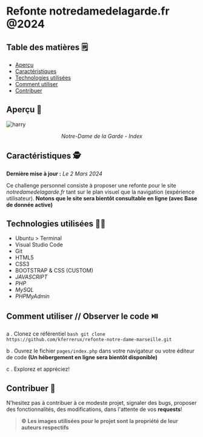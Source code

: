 # Refonte notredamedelagarde.fr @2024

## Table des matières 🗒️

- [Aperçu](##aperçu)
- [Caractéristiques](##caractéristiques)
- [Technologies utilisées](##technologies-utilisées)
- [Comment utiliser](##comment-utiliser)
- [Contribuer](##contribuer)

## Aperçu 👀

![harry](https://github.com/kferrerux/refonte-notre-dame-marseille/assets/77007630/d96d64b4-9597-44e3-98e7-81a09ac81947)
_<p align=center>Notre-Dame de la Garde - Index</p>_

## Caractéristiques 🕵️

**Dernière mise à jour :** _Le 2 Mars 2024_

Ce challenge personnel consiste à proposer une refonte pour le site _notredamedelagarde.fr_ tant sur le plan visuel
que la navigation (expérience utilisateur). 
**Notons que le site sera bientôt consultable en ligne (avec Base de donnée active)**

## Technologies utilisées 👨‍💻

- Ubuntu > Terminal
- Visual Studio Code
- Git
- HTML5
- CSS3
- BOOTSTRAP & CSS (CUSTOM)
- _JAVASCRIPT_
- _PHP_
- _MySQL_
- _PHPMyAdmin_

## Comment utiliser // Observer le code ⏯️

a . Clonez ce référentiel
`bash
    git clone https://github.com/kferrerux/refonte-notre-dame-marseille.git
    `

b . Ouvrez le fichier `pages/index.php` dans votre navigateur ou votre éditeur de code
**(Un hébergement en ligne sera bientôt disponible)**

c . Explorez et appréciez!

## Contribuer 🤝

N'hesitez pas à contribuer à ce modeste projet, signaler des bugs, proposer des fonctionnalités, des modifications, dans l'attente de vos **requests**!

> **© Les images utilisées pour le projet sont la propriété de leur auteurs respectifs**
